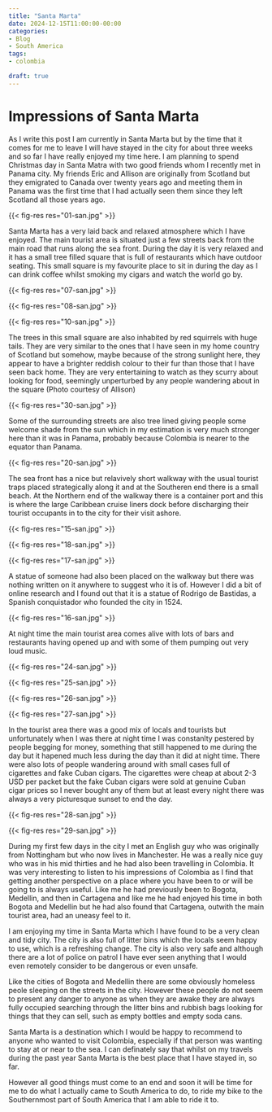 ```yaml
---
title: "Santa Marta"
date: 2024-12-15T11:00:00-00:00
categories:
- Blog
- South America
tags:
- colombia

draft: true
---
```


# Impressions of Santa Marta

As I write this post I am currently in Santa Marta but by the time that it comes for me to leave I will have stayed in the city for about three weeks and so far I have really enjoyed my time here. I am planning to spend Christmas day in Santa Matra with two good friends whom I recently met in Panama city. My friends Eric and Allison are originally from Scotland but they emigrated to Canada over twenty years ago and meeting them in Panama was the first time that I had actually seen them since they left Scotland all those years ago.

{{< fig-res res="01-san.jpg" >}}

Santa Marta has a very laid back and relaxed atmosphere which I have enjoyed. The main tourist area is situated just a few streets back from the main road that runs along the sea front. During the day it is very relaxed and it has a small tree filled square that is full of restaurants which have outdoor seating. This small square is my favourite place to sit in during the day as I can drink coffee whilst smoking my cigars and watch the world go by.

{{< fig-res res="07-san.jpg" >}}

{{< fig-res res="08-san.jpg" >}}

{{< fig-res res="10-san.jpg" >}}

The trees in this small square are also inhabited by red squirrels with huge tails. They are very similar to the ones that I have seen in my home country of Scotland but somehow, maybe because of the strong sunlight here, they appear to have a brighter reddish colour to their fur than those that I have seen back home. They are very entertaining to watch as they scurry about looking for food, seemingly unperturbed by any people wandering about in the square (Photo courtesy of Allison)

{{< fig-res res="30-san.jpg" >}}

Some of the surrounding streets are also tree lined giving people some welcome shade from the sun which in my estimation is very much stronger here than it was in Panama, probably because Colombia is nearer to the equator than Panama.

{{< fig-res res="20-san.jpg" >}}

The sea front has a nice but relavively short walkway with the usual tourist traps placed strategically along it and at the Southeren end there is a small beach. At the Northern end of the walkway there is a container port and this is where the large Caribbean cruise liners dock before discharging their tourist occupants in to the city for their visit ashore.

{{< fig-res res="15-san.jpg" >}}

{{< fig-res res="18-san.jpg" >}}

{{< fig-res res="17-san.jpg" >}}

A statue of someone had also been placed on the walkway but there was nothing written on it anywhere to suggest who it is of. However I did a bit of online research and I found out that it is a statue of Rodrigo de Bastidas, a Spanish conquistador who founded the city in 1524.

{{< fig-res res="16-san.jpg" >}}

At night time the main tourist area comes alive with lots of bars and restaurants having opened up and with some of them pumping out very loud music. 

{{< fig-res res="24-san.jpg" >}}

{{< fig-res res="25-san.jpg" >}}

{{< fig-res res="26-san.jpg" >}}

{{< fig-res res="27-san.jpg" >}}

In the tourist area there was a good mix of locals and tourists but unfortunately when I was there at night time I was constanlty pestered by people begging for money, something that still happened to me during the day but it hapened much less during the day than it did at night time. There were also lots of people wandering around with small cases full of cigarettes and fake Cuban cigars. The cigarettes were cheap at about 2-3 USD per packet but the fake Cuban cigars were sold at genuine Cuban cigar prices so I never bought any of them but at least every night there was always a very picturesque sunset to end the day.

{{< fig-res res="28-san.jpg" >}}

{{< fig-res res="29-san.jpg" >}}

During my first few days in the city I met an English guy who was originally from Nottingham but who now lives in Manchester. He was a really nice guy who was in his mid thirties and he had also been travelling in Colombia. It was very interesting to listen to his impressions of Colombia as I find that getting another perspective on a place where you have been to or will be going to is always useful. Like me he had previously been to Bogota, Medellin, and then in Cartagena and like me he had enjoyed his time in both Bogota and Medellin but he had also found that Cartagena, outwith the main tourist area, had an uneasy feel to it.

I am enjoying my time in Santa Marta which I have found to be a very clean and tidy city. The city is also full of litter bins which the locals seem happy to use, which is a refreshing change. The city is also very safe and although there are a lot of police on patrol I have ever seen anything that I would even remotely consider to be dangerous or even unsafe.

Like the cities of Bogota and Medellin there are some obviously homeless peole sleeping on the streets in the city. However these people do not seem to present any danger to anyone as when they are awake they are always fully occupied searching through the litter bins and rubbish bags looking for things that they can sell, such as empty bottles and empty soda cans. 

Santa Marta is a destination which I would be happy to recommend to anyone who wanted to visit Colombia, especially if that person was wanting to stay at or near to the sea. I can definately say that whilst on my travels during the past year Santa Marta is the best place that I have stayed in, so far.

However all good things must come to an end and soon it will be time for me to do what I actually came to South America to do, to ride my bike to the Southernmost part of South America that I am able to ride it to.